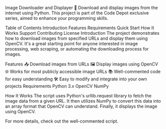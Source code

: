 Image Downloader and Displayer 🌟
Download and display images from the internet using Python. This project is part of the Code Depot exclusive series, aimed to enhance your programming skills.

Table of Contents
Introduction
Features
Requirements
Quick Start
How It Works
Support
Contributing
License
Introduction
The project demonstrates how to download images from specified URLs and display them using OpenCV. It's a great starting point for anyone interested in image processing, web scraping, or automating the downloading process for images.

Features
📥 Download images from URLs
🖼️ Display images using OpenCV
🌐 Works for most publicly accessible image URLs
📚 Well-commented code for easy understanding
🛠️ Easy to modify and integrate into your own projects
Requirements
Python 3.x
OpenCV
NumPy



How It Works
The script uses Python's urllib.request library to fetch the image data from a given URL. It then utilizes NumPy to convert this data into an array format that OpenCV can understand. Finally, it displays the image using OpenCV.

For more details, check out the well-commented script.

